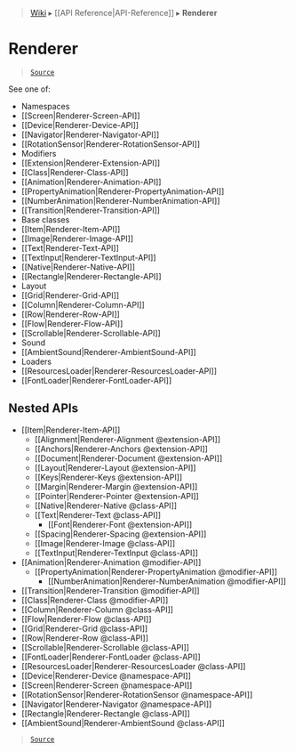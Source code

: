 > [Wiki](Home) ▸ [[API Reference|API-Reference]] ▸ **Renderer**

# Renderer

> [`Source`](/Neft-io/neft/blob/11ce61113abf36cfee4cca0e72112ab5bff468a7/src/renderer/index.litcoffee#renderer)

See one of:

 - Namespaces
  - [[Screen|Renderer-Screen-API]]
  - [[Device|Renderer-Device-API]]
  - [[Navigator|Renderer-Navigator-API]]
  - [[RotationSensor|Renderer-RotationSensor-API]]
 - Modifiers
  - [[Extension|Renderer-Extension-API]]
  - [[Class|Renderer-Class-API]]
  - [[Animation|Renderer-Animation-API]]
  - [[PropertyAnimation|Renderer-PropertyAnimation-API]]
  - [[NumberAnimation|Renderer-NumberAnimation-API]]
  - [[Transition|Renderer-Transition-API]]
 - Base classes
  - [[Item|Renderer-Item-API]]
  - [[Image|Renderer-Image-API]]
  - [[Text|Renderer-Text-API]]
  - [[TextInput|Renderer-TextInput-API]]
  - [[Native|Renderer-Native-API]]
  - [[Rectangle|Renderer-Rectangle-API]]
 - Layout
  - [[Grid|Renderer-Grid-API]]
  - [[Column|Renderer-Column-API]]
  - [[Row|Renderer-Row-API]]
  - [[Flow|Renderer-Flow-API]]
  - [[Scrollable|Renderer-Scrollable-API]]
 - Sound
  - [[AmbientSound|Renderer-AmbientSound-API]]
 - Loaders
  - [[ResourcesLoader|Renderer-ResourcesLoader-API]]
  - [[FontLoader|Renderer-FontLoader-API]]

## Nested APIs

* [[Item|Renderer-Item-API]]
  * [[Alignment|Renderer-Alignment @extension-API]]
  * [[Anchors|Renderer-Anchors @extension-API]]
  * [[Document|Renderer-Document @extension-API]]
  * [[Layout|Renderer-Layout @extension-API]]
  * [[Keys|Renderer-Keys @extension-API]]
  * [[Margin|Renderer-Margin @extension-API]]
  * [[Pointer|Renderer-Pointer @extension-API]]
  * [[Native|Renderer-Native @class-API]]
  * [[Text|Renderer-Text @class-API]]
    * [[Font|Renderer-Font @extension-API]]
  * [[Spacing|Renderer-Spacing @extension-API]]
  * [[Image|Renderer-Image @class-API]]
  * [[TextInput|Renderer-TextInput @class-API]]
* [[Animation|Renderer-Animation @modifier-API]]
  * [[PropertyAnimation|Renderer-PropertyAnimation @modifier-API]]
    * [[NumberAnimation|Renderer-NumberAnimation @modifier-API]]
* [[Transition|Renderer-Transition @modifier-API]]
* [[Class|Renderer-Class @modifier-API]]
* [[Column|Renderer-Column @class-API]]
* [[Flow|Renderer-Flow @class-API]]
* [[Grid|Renderer-Grid @class-API]]
* [[Row|Renderer-Row @class-API]]
* [[Scrollable|Renderer-Scrollable @class-API]]
* [[FontLoader|Renderer-FontLoader @class-API]]
* [[ResourcesLoader|Renderer-ResourcesLoader @class-API]]
* [[Device|Renderer-Device @namespace-API]]
* [[Screen|Renderer-Screen @namespace-API]]
* [[RotationSensor|Renderer-RotationSensor @namespace-API]]
* [[Navigator|Renderer-Navigator @namespace-API]]
* [[Rectangle|Renderer-Rectangle @class-API]]
* [[AmbientSound|Renderer-AmbientSound @class-API]]

> [`Source`](/Neft-io/neft/blob/11ce61113abf36cfee4cca0e72112ab5bff468a7/src/renderer/index.litcoffee#renderer)

